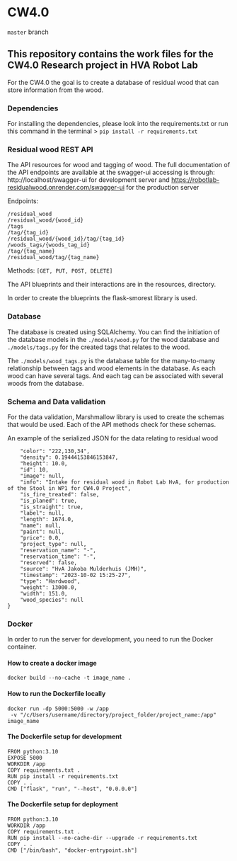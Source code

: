 # CW4.0 
```master``` branch

## This repository contains the work files for the CW4.0 Research project in HVA Robot Lab
 For the CW4.0 the goal is to create a database of residual wood that can store information from the wood.

### Dependencies
For installing the dependencies, please look into the requirements.txt
or run this command in the terminal > ```pip install -r requirements.txt```

### Residual wood REST API
The API resources for wood and tagging of wood. The full documentation of the API endpoints are available at 
the swagger-ui accessing is through: http://localhost/swagger-ui for development server and 
https://robotlab-residualwood.onrender.com/swagger-ui for the production server

Endpoints:
```
/residual_wood 
/residual_wood/{wood_id}
/tags
/tag/{tag_id}
/residual_wood/{wood_id}/tag/{tag_id}
/woods_tags/{woods_tag_id}
/tag/{tag_name}
/residual_wood/tag/{tag_name}
```
Methods:
```[GET, PUT, POST, DELETE]```

The API blueprints and their interactions are in the resources, directory.

In order to create the blueprints the flask-smorest library is used.

### Database
The database is created using SQLAlchemy.
You can find the initiation of the database models in the ```./models/wood.py``` for the wood database
and ```./models/tags.py``` for the created tags that relates to the wood. 

The ```./models/wood_tags.py``` is the database table for the many-to-many relationship between tags and wood elements in
the database. As each wood can have several tags. And each tag can be associated with several woods from the database.

### Schema and Data validation
For the data validation, Marshmallow library is used to create the schemas that would be used. 
Each of the API methods check for these schemas. 

An example of the serialized JSON for the data relating to residual wood

```{
	"color": "222,130,34",
	"density": 0.19444153846153847,
	"height": 10.0,
	"id": 10,
	"image": null,
	"info": "Intake for residual wood in Robot Lab HvA, for production of the Stool in WP1 for CW4.0 Project",
	"is_fire_treated": false,
	"is_planed": true,
	"is_straight": true,
	"label": null,
	"length": 1674.0,
	"name": null,
	"paint": null,
	"price": 0.0,
	"project_type": null,
	"reservation_name": "-",
	"reservation_time": "-",
	"reserved": false,
	"source": "HvA Jakoba Mulderhuis (JMH)",
	"timestamp": "2023-10-02 15:25-27",
	"type": "Hardwood",
	"weight": 13000.0,
	"width": 151.0,
	"wood_species": null
}
```


### Docker
In order to run the server for development, you need to run the Docker container. 

#### How to create a docker image

```commandline
docker build --no-cache -t image_name .

```

#### How to run the Dockerfile locally

```commandline
docker run -dp 5000:5000 -w /app
 -v "/c/Users/username/directory/project_folder/project_name:/app" image_name

```

#### The Dockerfile setup for development

```commandline
FROM python:3.10
EXPOSE 5000
WORKDIR /app
COPY requirements.txt .
RUN pip install -r requirements.txt
COPY . .
CMD ["flask", "run", "--host", "0.0.0.0"]

```

#### The Dockerfile setup for deployment

```commandline
FROM python:3.10
WORKDIR /app
COPY requirements.txt .
RUN pip install --no-cache-dir --upgrade -r requirements.txt
COPY . .
CMD ["/bin/bash", "docker-entrypoint.sh"]
```

